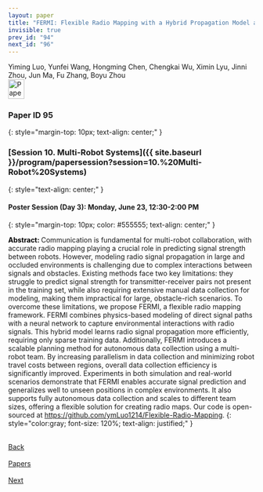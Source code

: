 ```yaml
---
layout: paper
title: "FERMI: Flexible Radio Mapping with a Hybrid Propagation Model and Scalable Autonomous Data Collection"
invisible: true
prev_id: "94"
next_id: "96"
---
```

<div class="paper-authors">
  <div class="paper-author-box">
    <div class="paper-author-name">Yiming Luo, Yunfei Wang, Hongming Chen, Chengkai Wu, Ximin Lyu, Jinni Zhou, Jun Ma, Fu Zhang, Boyu Zhou</div>
    <div class="paper-author-uni"></div>
  </div>
</div>

<div class="paper-pdf">
  <div>
    <a href="https://www.roboticsproceedings.org/rss21/p095.pdf" title="Download PDF" target="_blank">
      <img src="{{ site.baseurl }}/images/paper_link_cardinal_red.png" alt="Paper PDF" width="33" height="40" />
    </a>
  </div>
</div>

### Paper ID 95
{: style="margin-top: 10px; text-align: center;" }

### [Session 10. Multi-Robot Systems]({{ site.baseurl }}/program/papersession?session=10.%20Multi-Robot%20Systems)
{: style="text-align: center;" }

#### Poster Session (Day 3): Monday, June 23, 12:30-2:00 PM
{: style="margin-top: 10px; color: #555555; text-align: center;" }

<b style="color: black;">Abstract: </b>Communication is fundamental for multi-robot collaboration, with accurate radio mapping playing a crucial role in predicting signal strength between robots. However, modeling radio signal propagation in large and occluded environments is challenging due to complex interactions between signals and obstacles. Existing methods face two key limitations: they struggle to predict signal strength for transmitter-receiver pairs not present in the training set, while also requiring extensive manual data collection for modeling, making them impractical for large, obstacle-rich scenarios. To overcome these limitations, we propose FERMI, a flexible radio mapping framework. FERMI combines physics-based modeling of direct signal paths with a neural network to capture environmental interactions with radio signals. This hybrid model learns radio signal propagation more efficiently, requiring only sparse training data. Additionally, FERMI introduces a scalable planning method for autonomous data collection using a multi-robot team. By increasing parallelism in data collection and minimizing robot travel costs between regions, overall data collection efficiency is significantly improved. Experiments in both simulation and real-world scenarios demonstrate that FERMI enables accurate signal prediction and generalizes well to unseen positions in complex environments. It also supports fully autonomous data collection and scales to different team sizes, offering a flexible solution for creating radio maps. Our code is open-sourced at <a href="https://github.com/ymLuo1214/Flexible-Radio-Mapping">https://github.com/ymLuo1214/Flexible-Radio-Mapping</a>.
{: style="color:gray; font-size: 120%; text-align: justified;" }

<div class="paper-menu">
  <div class="paper-menu-inner">
    <a href="{{ site.baseurl }}/program/papers/94/" title="Previous Paper">
            <div class="paper-menu-icon">
                <i class="fas fa-arrow-left"></i><br>
                <span class="paper-menu-label">Back</span>
            </div>
        </a>
    <a href="{{ site.baseurl }}/program/papers" title="All Papers">
      <div class="paper-menu-icon">
        <i class="fas fa-list"></i><br>
        <span class="paper-menu-label">Papers</span>
      </div>
    </a>
    <a href="{{ site.baseurl }}/program/papers/96/" title="Next Paper">
            <div class="paper-menu-icon">
                <i class="fas fa-arrow-right"></i><br>
                <span class="paper-menu-label">Next</span>
            </div>
        </a>
  </div>
</div>
